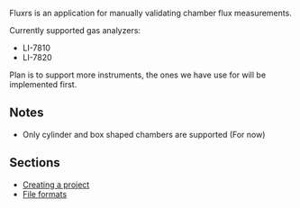 Fluxrs is an application for manually validating chamber flux measurements.

Currently supported gas analyzers:
- LI-7810
- LI-7820

Plan is to support more instruments, the ones we have use for will be
implemented first.

## Notes
- Only cylinder and box shaped chambers are supported (For now)

## Sections
- [Creating a project](create_project.md)
- [File formats](file_formats.md)
